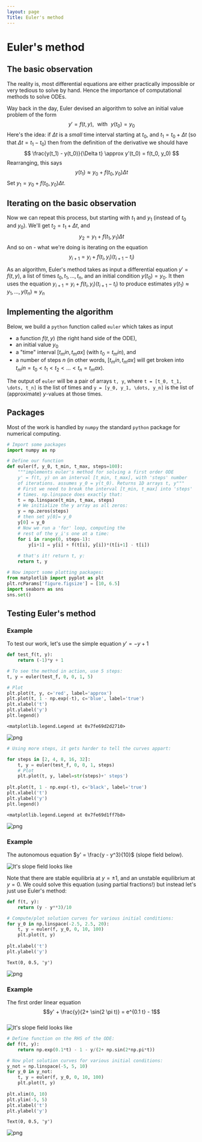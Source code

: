 ```yaml
---
layout: page
Title: Euler's method
---
```

# Euler's method

## The basic observation

The reality is, most differential equations are either practically impossible or
very tedious to solve by hand. Hence the importance of computational methods to
solve ODEs. 

Way back in the day, Euler devised an algorithm to solve an initial
value problem of the form 
$$y' = f(t, y), \, \, \text{ with } \, \, y(t_0) = y_0$$ 
Here's the idea: if $\Delta t$ is a _small_ time interval starting at
$t_0$, and $t_1 = t_0+\Delta t$ (so that $\Delta t = t_1 - t_0$) then
from the definition of the derivative we should have 
$$
\frac{y(t_1) - y(t_0)}{\Delta t} \approx y'(t_0) = f(t_0, y_0)
$$ 
Rearranging, this says 
$$
y(t_1) \approx y_0 + f(t_0, y_0) \Delta t
$$ 
Set $y_1 = y_0 + f(t_0, y_0) \Delta t$.

## Iterating on the basic observation

Now we can repeat this process, but starting with $t_1$ and $y_1$
(instead of $t_0$ and $y_0$). We'll get $t_2 = t_1+ \Delta t$, and 
$$y_2 = y_1 + f(t_1, y_1) \Delta t$$ 
And so on  - what we're doing is iterating on the equation 
$$y_{i+1} = y_i + f(t_i, y_i) (t_{i+1} - t_i)$$ 

As an algorithm, Euler's method takes as input a differential equation $y' = f(t, y)$, a list of times $t_0, t_1, \dots, t_n$, and an initial condition $y(t_0) = y_0$. It then uses the equation $y_{i+1} = y_i + f(t_i, y_i) (t_{i+1} - t_i)$ to produce estimates $y(t_1) \approx y_1, \dots, y(t_n) \approx y_n$  

## Implementing the algorithm

Below, we build a `python` function called `euler` which takes as input 

- a function $f(t, y)$ (the right hand side of the ODE), 
- an initial value $y_0$
- a "time" interval $[t_min, t_max]$ (with $t_0 = t_min$), and 
- a number of steps $n$ (in other words, $[t_min, t_max]$ will get broken into $t_min = t_0 < t_1 < t_2 < \dots < t_n = t_max$). 

The output of `euler` will be a pair of arrays `t, y`, where `t = [t_0, t_1, \dots, t_n]` is the list of times and `y = [y_0, y_1, \dots, y_n]` is the list of (approximate) $y$-values at those times. 

## Packages

Most of the work is handled by `numpy` the standard `python` package for numerical computing. 


```python
# Import some packages
import numpy as np
```


```python
# Define our function
def euler(f, y_0, t_min, t_max, steps=100):
    """implements euler's method for solving a first order ODE
    y' = f(t, y) on an interval [t_min, t_max], with 'steps' number 
    of iterations. assumes y_0 = y(t_0). Returns 1D arrays t, y"""
    # First we need to break the interval [t_min, t_max] into 'steps'
    # times. np.linspace does exactly that:
    t = np.linspace(t_min, t_max, steps)
    # We initialize the y array as all zeros:
    y = np.zeros(steps)
    # then set y[0]= y_0
    y[0] = y_0
    # Now we run a 'for' loop, computing the 
    # rest of the y_i's one at a time:
    for i in range(0, steps-1):
        y[i+1] = y[i] + f(t[i], y[i])*(t[i+1] - t[i])
        
    # that's it! return t, y:
    return t, y
```


```python
# Now import some plotting packages:
from matplotlib import pyplot as plt
plt.rcParams['figure.figsize'] = [10, 6.5]
import seaborn as sns
sns.set()
```

## Testing Euler's method

### Example

To test our work, let's use the simple equation $y' = - y + 1$


```python
def test_f(t, y):
    return (-1)*y + 1
```


```python
# To see the method in action, use 5 steps:
t, y = euler(test_f, 0, 0, 1, 5)

# Plot
plt.plot(t, y, c='red', label='approx')
plt.plot(t, 1 - np.exp(-t), c='blue', label='true')
plt.xlabel('t')
plt.ylabel('y')
plt.legend()
```




    <matplotlib.legend.Legend at 0x7fe69d2d2710>




![png](./output_10_1.png)



```python
# Using more steps, it gets harder to tell the curves appart:

for steps in [2, 4, 8, 16, 32]:
    t, y = euler(test_f, 0, 0, 1, steps)
    # Plot
    plt.plot(t, y, label=str(steps)+' steps')
    
plt.plot(t, 1 - np.exp(-t), c='black', label='true')    
plt.xlabel('t')
plt.ylabel('y')
plt.legend()
```




    <matplotlib.legend.Legend at 0x7fe69d1ff7b8>




![png](./output_11_1.png)


### Example

The autonomous equation $y' = \frac{y - y^3}{10}$ (slope field below). 

![It's slope field looks like](./aut_slope_field.png)

Note that there are stable equilibria at $y= \pm 1$, and an unstable equilibrium at $y=0$. We could solve this equation (using partial fractions!) but instead let's just use Euler's method:


```python
def f(t, y):
    return (y - y**3)/10
```


```python
# Compute/plot solution curves for various initial conditions:
for y_0 in np.linspace(-2.5, 2.5, 20):
    t, y = euler(f, y_0, 0, 10, 100)
    plt.plot(t, y)
    
plt.xlabel('t')
plt.ylabel('y')
```




    Text(0, 0.5, 'y')




![png](./output_15_1.png)


### Example

The first order linear equation 
$$y' + \frac{y}{2+ \sin(2 \pi t)} = e^{0.1 t} - 1$$  
![It's slope field looks like](./FOL_slope_field.png) 


```python
# Define function on the RHS of the ODE:
def f(t, y):
    return np.exp(0.1*t) - 1 - y/(2+ np.sin(2*np.pi*t))
```


```python
# Now plot solution curves for various initial conditions: 
y_not = np.linspace(-5, 5, 10)
for y_0 in y_not:
    t, y = euler(f, y_0, 0, 10, 100)
    plt.plot(t, y)
    
plt.xlim(0, 10)
plt.ylim(-5, 5)
plt.xlabel('t')
plt.ylabel('y')
```




    Text(0, 0.5, 'y')




![png](./output_18_1.png)


<!-- ### What other equations should we plug into this machine?! -->
